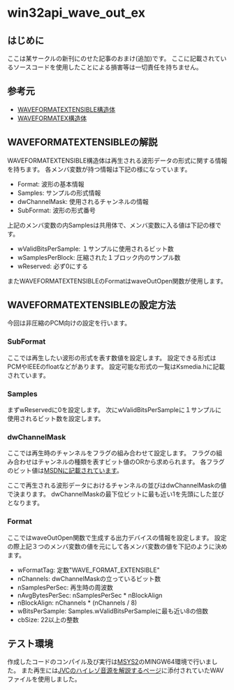 # win32api_wave_out_ex

## はじめに
ここは某サークルの新刊にのせた記事のおまけ(追加)です。
ここに記載されているソースコードを使用したことによる損害等は一切責任を持ちません。

## 参考元
* [WAVEFORMATEXTENSIBLE構造体](https://docs.microsoft.com/en-us/windows/win32/api/mmreg/ns-mmreg-waveformatextensible)
* [WAVEFORMATEX構造体](https://docs.microsoft.com/en-us/previous-versions/dd757713(v=vs.85))

## WAVEFORMATEXTENSIBLEの解説
WAVEFORMATEXTENSIBLE構造体は再生される波形データの形式に関する情報を持ちます。
各メンバ変数が持つ情報は下記の様になっています。

* Format: 波形の基本情報
* Samples: サンプルの形式情報
* dwChannelMask: 使用されるチャンネルの情報
* SubFormat: 波形の形式番号

上記のメンバ変数の内Samplesは共用体で、メンバ変数に入る値は下記の様です。

* wValidBitsPerSample: １サンプルに使用されるビット数
* wSamplesPerBlock: 圧縮された１ブロック内のサンプル数
* wReserved: 必ず0にする

またWAVEFORMATEXTENSIBLEのFormatはwaveOutOpen関数が使用します。

## WAVEFORMATEXTENSIBLEの設定方法
今回は非圧縮のPCM向けの設定を行います。

### SubFormat
ここでは再生したい波形の形式を表す数値を設定します。
設定できる形式はPCMやIEEEのfloatなどがあります。
設定可能な形式の一覧はKsmedia.hに記載されています。

### Samples
まずwReservedに0を設定します。
次にwValidBitsPerSampleに１サンプルに使用されるビット数を設定します。

### dwChannelMask
ここでは再生時のチャンネルをフラグの組み合わせて設定します。
フラグの組み合わせはチャンネルの種類を表すビット値のORから求められます。
各フラグのビット値は[MSDNに記載されています](https://docs.microsoft.com/en-us/windows/win32/api/mmreg/ns-mmreg-waveformatextensible#remarks)。

ここで再生される波形データにおけるチャンネルの並びはdwChannelMaskの値で決まります。
dwChannelMaskの最下位ビットに最も近い1を先頭にした並びとなります。

### Format
ここではwaveOutOpen関数で生成する出力デバイスの情報を設定します。
設定の際上記３つのメンバ変数の値を元にして各メンバ変数の値を下記のように決めます。

* wFormatTag: 定数"WAVE_FORMAT_EXTENSIBLE"
* nChannels: dwChannelMaskの立っているビット数
* nSamplesPerSec: 再生時の周波数
* nAvgBytesPerSec: nSamplesPerSec * nBlockAlign
* nBlockAlign: nChannels * (nChannels / 8)
* wBitsPerSample: Samples.wValidBitsPerSampleに最も近い8の倍数
* cbSize: 22以上の整数

## テスト環境
作成したコードのコンパイル及び実行は[MSYS2](https://www.msys2.org/)のMINGW64環境で行いました。
また再生には[JVCのハイレゾ音源を解説するページ](https://www3.jvckenwood.com/audio_w/high-resolution/guidance.html)に添付されていたWAVファイルを使用しました。